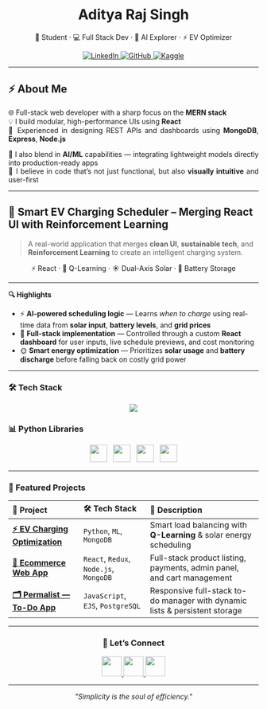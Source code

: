 <h1 align="center">Aditya Raj Singh</h1>

<p align="center">
  🚀 Student · 💻 Full Stack Dev · 🤖 AI Explorer · ⚡ EV Optimizer
</p>

<!-- Add spacing here -->
<p align="center" style="margin-top: 10px;">
  <a href="https://www.linkedin.com/in/aditya-raj-singh-212a65285/" target="_blank">
    <img alt="LinkedIn" src="https://img.shields.io/badge/LINKEDIN-0A66C2?style=for-the-badge&logo=linkedin&logoColor=white"/>
  </a>
  <a href="https://github.com/Aditya-prog-git" target="_blank">
    <img alt="GitHub" src="https://img.shields.io/badge/GITHUB-181717?style=for-the-badge&logo=github&logoColor=white"/>
  </a>
  <a href="https://www.kaggle.com/adityasingh01676" target="_blank">
    <img alt="Kaggle" src="https://img.shields.io/badge/KAGGLE-20BEFF?style=for-the-badge&logo=kaggle&logoColor=white"/>
  </a>
</p>

---
## ⚡ About Me

<div align="justify">

🌐 Full-stack web developer with a sharp focus on the **MERN stack**  
💡 I build modular, high-performance UIs using **React**  
🔗 Experienced in designing REST APIs and dashboards using **MongoDB**, **Express**, **Node.js**

🧠 I also blend in **AI/ML** capabilities — integrating lightweight models directly into production-ready apps  
🎯 I believe in code that’s not just functional, but also **visually intuitive** and user-first

</div>

---

## 🔋 Smart EV Charging Scheduler – Merging React UI with Reinforcement Learning

> A real-world application that merges **clean UI**, **sustainable tech**, and **Reinforcement Learning** to create an intelligent charging system.

<p align="center">
  ⚡ React · 🔁 Q-Learning · ☀️ Dual-Axis Solar · 💾 Battery Storage
</p>

---

**🔍 Highlights**

- ⚡ **AI-powered scheduling logic** — Learns *when to charge* using real-time data from **solar input**, **battery levels**, and **grid prices**
- 🧩 **Full-stack implementation** — Controlled through a custom **React dashboard** for user inputs, live schedule previews, and cost monitoring
- 🌞 **Smart energy optimization** — Prioritizes **solar usage** and **battery discharge** before falling back on costly grid power

---

### 🛠 Tech Stack

<p align="center">
  <img src="https://skillicons.dev/icons?i=cpp,python,js,react,nextjs,nodejs,mongodb,postgres,firebase,git,figma&perline=7" />
</p>

### 📊 Python Libraries

<p align="center">
  <img src="https://upload.wikimedia.org/wikipedia/commons/3/31/NumPy_logo_2020.svg" height="35" />
  &nbsp;
  <img src="https://upload.wikimedia.org/wikipedia/commons/2/22/Pandas_mark.svg" height="35" />
  &nbsp;
  <img src="https://upload.wikimedia.org/wikipedia/commons/0/05/Scikit_learn_logo_small.svg" height="35" />
  &nbsp;
  <img src="https://upload.wikimedia.org/wikipedia/commons/8/84/Matplotlib_icon.svg" height="35" />
</p>

---

### 🚀 Featured Projects

<table align="center" width="100%">
  <thead>
    <tr>
      <th align="left">🌟 Project</th>
      <th align="left">🛠️ Tech Stack</th>
      <th align="left">📄 Description</th>
    </tr>
  </thead>
  <tbody>
    <tr>
      <td><a href="https://github.com/Aditya-prog-git/ev-charging-project"><strong>⚡ EV Charging Optimization</strong></a></td>
      <td><code>Python</code>, <code>ML</code>, <code>MongoDB</code></td>
      <td>Smart load balancing with <strong>Q-Learning</strong> & solar energy scheduling</td>
    </tr>
    <tr>
      <td><a href="https://github.com/Aditya-prog-git/ShopIT"><strong>🛒 Ecommerce Web App</strong></a></td>
      <td><code>React</code>, <code>Redux</code>, <code>Node.js</code>, <code>MongoDB</code></td>
      <td>Full-stack product listing, payments, admin panel, and cart management</td>
    </tr>
    <tr>
      <td><a href="https://github.com/Aditya-prog-git/Permalist"><strong>🗂️ Permalist — To-Do App</strong></a></td>
      <td><code>JavaScript</code>, <code>EJS</code>, <code>PostgreSQL</code></td>
      <td>Responsive full-stack to-do manager with dynamic lists & persistent storage</td>
    </tr>
  </tbody>
</table>

---

<h3 align="center">🤝 Let’s Connect</h3>

<p align="center">
  <a href="https://www.linkedin.com/in/aditya-raj-singh-212a65285/" target="_blank">
    <img src="https://skillicons.dev/icons?i=linkedin" height="40" />
  </a>
  <a href="mailto:your-email@example.com" target="_blank">
    <img src="https://skillicons.dev/icons?i=gmail" height="40" />
  </a>
  <a href="https://github.com/Aditya-prog-git" target="_blank">
    <img src="https://skillicons.dev/icons?i=github" height="40" />
  </a>
</p>

---

<p align="center">
  <i>"Simplicity is the soul of efficiency."</i>
</p>
